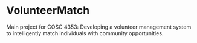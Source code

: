 # VolunteerMatch
Main project for COSC 4353: Developing a volunteer management system to intelligently match individuals with community opportunities.
